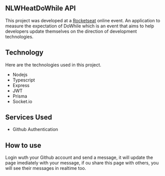 ## NLWHeatDoWhile API

<p>This project was developed at a <a target="_blank" href="https://app.rocketseat.com.br/">Rocketseat</a> online event. An application to measure the expectation of DoWhile which is an event that aims to help developers update themselves on the direction of development technologies.</p>

## Technology

Here are the technologies used in this project.

- Nodejs
- Typescript
- Express
- JWT
- Prisma
- Socket.io

## Services Used

- Github Authentication

## How to use

Login wuth your Github account and send a message, it will update the page imediately with your message, if ou share this page with others, you will see their messages in realtime too.
